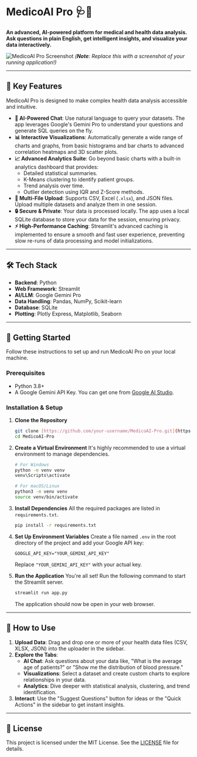 # MedicoAI Pro 🩺🤖

**An advanced, AI-powered platform for medical and health data analysis. Ask questions in plain English, get intelligent insights, and visualize your data interactively.**

![MedicoAI Pro Screenshot](https://i.imgur.com/YOUR_SCREENSHOT_URL.png)
*(**Note**: Replace this with a screenshot of your running application!)*

---

## 🌟 Key Features

MedicoAI Pro is designed to make complex health data analysis accessible and intuitive.

-   **🤖 AI-Powered Chat**: Use natural language to query your datasets. The app leverages Google's Gemini Pro to understand your questions and generate SQL queries on the fly.
-   **📊 Interactive Visualizations**: Automatically generate a wide range of charts and graphs, from basic histograms and bar charts to advanced correlation heatmaps and 3D scatter plots.
-   **📈 Advanced Analytics Suite**: Go beyond basic charts with a built-in analytics dashboard that provides:
    -   Detailed statistical summaries.
    -   K-Means clustering to identify patient groups.
    -   Trend analysis over time.
    -   Outlier detection using IQR and Z-Score methods.
-   **📂 Multi-File Upload**: Supports CSV, Excel (`.xlsx`), and JSON files. Upload multiple datasets and analyze them in one session.
-   **🔒 Secure & Private**: Your data is processed locally. The app uses a local SQLite database to store your data for the session, ensuring privacy.
-   **⚡ High-Performance Caching**: Streamlit's advanced caching is implemented to ensure a smooth and fast user experience, preventing slow re-runs of data processing and model initializations.

---

## 🛠️ Tech Stack

-   **Backend**: Python
-   **Web Framework**: Streamlit
-   **AI/LLM**: Google Gemini Pro
-   **Data Handling**: Pandas, NumPy, Scikit-learn
-   **Database**: SQLite
-   **Plotting**: Plotly Express, Matplotlib, Seaborn

---

## 🚀 Getting Started

Follow these instructions to set up and run MedicoAI Pro on your local machine.

### Prerequisites

-   Python 3.8+
-   A Google Gemini API Key. You can get one from [Google AI Studio](https://aistudio.google.com/app/apikey).

### Installation & Setup

1.  **Clone the Repository**
    ```bash
    git clone [https://github.com/your-username/MedicoAI-Pro.git](https://github.com/your-username/MedicoAI-Pro.git)
    cd MedicoAI-Pro
    ```

2.  **Create a Virtual Environment**
    It's highly recommended to use a virtual environment to manage dependencies.
    ```bash
    # For Windows
    python -m venv venv
    venv\Scripts\activate

    # For macOS/Linux
    python3 -m venv venv
    source venv/bin/activate
    ```

3.  **Install Dependencies**
    All the required packages are listed in `requirements.txt`.
    ```bash
    pip install -r requirements.txt
    ```

4.  **Set Up Environment Variables**
    Create a file named `.env` in the root directory of the project and add your Google API key:
    ```
    GOOGLE_API_KEY="YOUR_GEMINI_API_KEY"
    ```
    Replace `"YOUR_GEMINI_API_KEY"` with your actual key.

5.  **Run the Application**
    You're all set! Run the following command to start the Streamlit server.
    ```bash
    streamlit run app.py
    ```
    The application should now be open in your web browser.

---

## 📖 How to Use

1.  **Upload Data**: Drag and drop one or more of your health data files (CSV, XLSX, JSON) into the uploader in the sidebar.
2.  **Explore the Tabs**:
    -   **AI Chat**: Ask questions about your data like, "What is the average age of patients?" or "Show me the distribution of blood pressure."
    -   **Visualizations**: Select a dataset and create custom charts to explore relationships in your data.
    -   **Analytics**: Dive deeper with statistical analysis, clustering, and trend identification.
3.  **Interact**: Use the "Suggest Questions" button for ideas or the "Quick Actions" in the sidebar to get instant insights.

---

## 📄 License

This project is licensed under the MIT License. See the [LICENSE](LICENSE) file for details.
